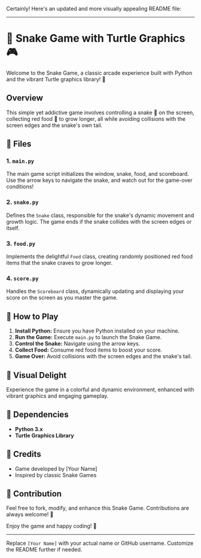 Certainly! Here's an updated and more visually appealing README file:

---

# 🐍 Snake Game with Turtle Graphics 🎮

Welcome to the Snake Game, a classic arcade experience built with Python and the vibrant Turtle graphics library! 🚀

## Overview

This simple yet addictive game involves controlling a snake 🐍 on the screen, collecting red food 🍎 to grow longer, all while avoiding collisions with the screen edges and the snake's own tail.

## 📂 Files

### 1. `main.py`

The main game script initializes the window, snake, food, and scoreboard. Use the arrow keys to navigate the snake, and watch out for the game-over conditions!

### 2. `snake.py`

Defines the `Snake` class, responsible for the snake's dynamic movement and growth logic. The game ends if the snake collides with the screen edges or itself.

### 3. `food.py`

Implements the delightful `Food` class, creating randomly positioned red food items that the snake craves to grow longer.

### 4. `score.py`

Handles the `Scoreboard` class, dynamically updating and displaying your score on the screen as you master the game.

## 🚀 How to Play

1. **Install Python:** Ensure you have Python installed on your machine.
2. **Run the Game:** Execute `main.py` to launch the Snake Game.
3. **Control the Snake:** Navigate using the arrow keys.
4. **Collect Food:** Consume red food items to boost your score.
5. **Game Over:** Avoid collisions with the screen edges and the snake's tail.

## 🌈 Visual Delight

Experience the game in a colorful and dynamic environment, enhanced with vibrant graphics and engaging gameplay.

## 🔧 Dependencies

- **Python 3.x**
- **Turtle Graphics Library**

## 🎨 Credits

- Game developed by [Your Name]
- Inspired by classic Snake Games

## 🤝 Contribution

Feel free to fork, modify, and enhance this Snake Game. Contributions are always welcome! 🙌

Enjoy the game and happy coding! 🎉

--- 

Replace `[Your Name]` with your actual name or GitHub username. Customize the README further if needed.
